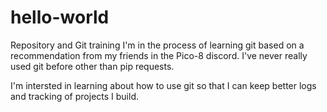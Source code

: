 # hello-world
Repository and Git training
I'm in the process of learning git based on a recommendation from my friends in the Pico-8 discord. I've never really used git before other than pip requests.

I'm intersted in learning about how to use git so that I can keep better logs and tracking of projects I build.
